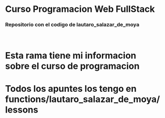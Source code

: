 # Curso Programacion Web FullStack

### Repositorio con el codigo de lautaro_salazar_de_moya

<br>

# Esta rama tiene mi informacion sobre el curso de programacion
# Todos los apuntes los tengo en functions/lautaro_salazar_de_moya/lessons

